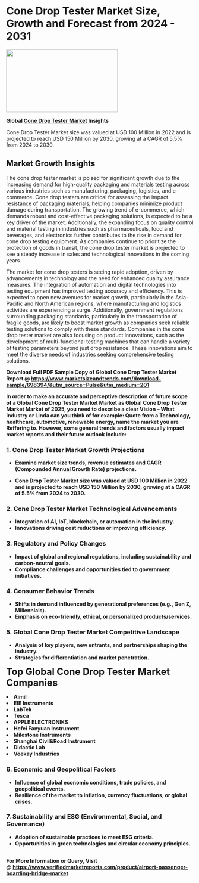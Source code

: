 <H1>Cone Drop Tester Market Size, Growth and Forecast from 2024 - 2031</H1><img class="aligncenter size-medium wp-image-584254" src="https://thirdeyenews.in/wp-content/uploads/2024/09/Global-Market-Research-300x168.jpeg" alt="" width="300" height="168" /><p><strong>Global&nbsp;<a href="https://www.marketsizeandtrends.com/download-sample/698394/&amp;utm_source=Pulse&amp;utm_medium=201">Cone Drop Tester Market</a> Insights</strong></p><p>Cone Drop Tester Market size was valued at USD 100 Million in 2022 and is projected to reach USD 150 Million by 2030, growing at a CAGR of 5.5% from 2024 to 2030.</p><p><h2>Market Growth Insights</h2> <p>The cone drop tester market is poised for significant growth due to the increasing demand for high-quality packaging and materials testing across various industries such as manufacturing, packaging, logistics, and e-commerce. Cone drop testers are critical for assessing the impact resistance of packaging materials, helping companies minimize product damage during transportation. The growing trend of e-commerce, which demands robust and cost-effective packaging solutions, is expected to be a key driver of the market. Additionally, the expanding focus on quality control and material testing in industries such as pharmaceuticals, food and beverages, and electronics further contributes to the rise in demand for cone drop testing equipment. As companies continue to prioritize the protection of goods in transit, the cone drop tester market is projected to see a steady increase in sales and technological innovations in the coming years.</p> <p><strong></strong></p> <p>The market for cone drop testers is seeing rapid adoption, driven by advancements in technology and the need for enhanced quality assurance measures. The integration of automation and digital technologies into testing equipment has improved testing accuracy and efficiency. This is expected to open new avenues for market growth, particularly in the Asia-Pacific and North American regions, where manufacturing and logistics activities are experiencing a surge. Additionally, government regulations surrounding packaging standards, particularly in the transportation of fragile goods, are likely to boost market growth as companies seek reliable testing solutions to comply with these standards. Companies in the cone drop tester market are also focusing on product innovations, such as the development of multi-functional testing machines that can handle a variety of testing parameters beyond just drop resistance. These innovations aim to meet the diverse needs of industries seeking comprehensive testing solutions. <p><strong></p><p><span class=""><strong>Download Full PDF Sample Copy of Global Cone Drop Tester Market Report</strong> @ <a href="https://www.marketsizeandtrends.com/download-sample/698394/&amp;utm_source=Pulse&amp;utm_medium=201" target="_blank">https://www.marketsizeandtrends.com/download-sample/698394/&amp;utm_source=Pulse&amp;utm_medium=201</a></span></p><p>In order to make an accurate and perceptive description of future scope of a Global&nbsp;Cone Drop Tester Market Market as Global&nbsp;Cone Drop Tester Market Market of 2025, you need to describe a clear Vision &ndash; What Industry or Linda can you think of for example: Quote from a Technology, healthcare, automotive, renewable energy, name the market you are Reffering to. However, some general trends and factors usually impact market reports and their future outlook include:</p><h3>1.&nbsp;<strong>Cone Drop Tester Market Growth Projections</strong></h3><ul><li>Examine market size trends, revenue estimates and CAGR (Compounded Annual Growth Rate) projections.</li><li><p>Cone Drop Tester Market size was valued at USD 100 Million in 2022 and is projected to reach USD 150 Million by 2030, growing at a CAGR of 5.5% from 2024 to 2030.</p></li></ul><h3>2.&nbsp;<strong>Cone Drop Tester Market Technological Advancements</strong></h3><ul><li>Integration of AI, IoT, blockchain, or automation in the industry.</li><li>Innovations driving cost reductions or improving efficiency.</li></ul><h3>3.&nbsp;<strong>Regulatory and Policy Changes</strong></h3><ul><li>Impact of global and regional regulations, including sustainability and carbon-neutral goals.</li><li>Compliance challenges and opportunities tied to government initiatives.</li></ul><h3>4.&nbsp;<strong>Consumer Behavior Trends</strong></h3><ul><li>Shifts in demand influenced by generational preferences (e.g., Gen Z, Millennials).</li><li>Emphasis on eco-friendly, ethical, or personalized products/services.</li></ul><h3>5.&nbsp;<strong>Global Cone Drop Tester Market Competitive Landscape</strong></h3><ul><li>Analysis of key players, new entrants, and partnerships shaping the industry.</li><li>Strategies for differentiation and market penetration.</li></ul><p data-pm-slice="1 1 []"><span style="color: inherit; font-family: inherit; font-size: 25px;">Top Global Cone Drop Tester Market Companies</span></p><div class="" data-test-id=""><p><li>Aimil</li><li> EIE Instruments</li><li> LabTek</li><li> Tesca</li><li> APPLE ELECTRONIKS</li><li> Hefei Fanyuan Instrument</li><li> Milestone Instruments</li><li> Shanghai Civil&Road Instrument</li><li> Didactic Lab</li><li> Veekay Industries</li></p></div><h3>6.&nbsp;<strong>Economic and Geopolitical Factors</strong></h3><ul><li>Influence of global economic conditions, trade policies, and geopolitical events.</li><li>Resilience of the market to inflation, currency fluctuations, or global crises.</li></ul><h3>7.&nbsp;<strong>Sustainability and ESG (Environmental, Social, and Governance)</strong></h3><ul><li>Adoption of sustainable practices to meet ESG criteria.</li><li>Opportunities in green technologies and circular economy principles.</li></ul><h2><strong style="font-size: 14px;">For More Information or Query, Visit @&nbsp;</strong><a style="background-color: #ffffff; font-size: 14px;" href="https://www.marketsizeandtrends.com/report/cone-drop-tester-market/" target="_blank">https://www.verifiedmarketreports.com/product/airport-passenger-boarding-bridge-market</a></h2>
